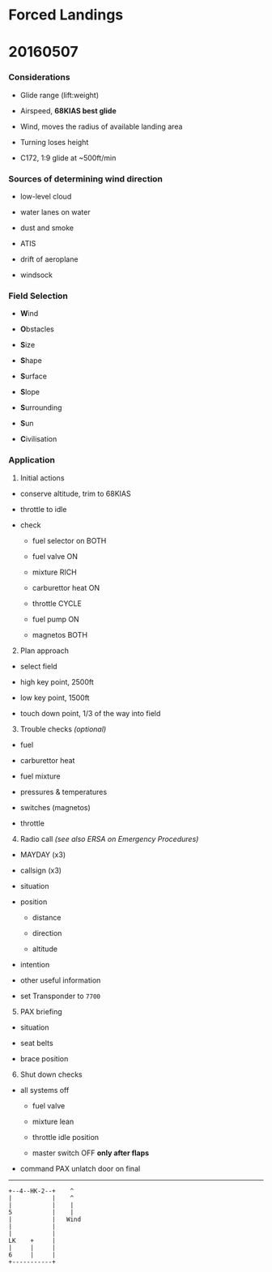 # Forced Landings

# 20160507

### Considerations

* Glide range (lift:weight)

* Airspeed, **68KIAS best glide**

* Wind, moves the radius of available landing area

* Turning loses height

* C172, 1:9 glide at ~500ft/min

### Sources of determining wind direction

* low-level cloud

* water lanes on water

* dust and smoke

* ATIS

* drift of aeroplane

* windsock

### Field Selection

* **W**ind

* **O**bstacles

* **S**ize

* **S**hape

* **S**urface

* **S**lope

* **S**urrounding

* **S**un

* **C**ivilisation

### Application

1. Initial actions

  * conserve altitude, trim to 68KIAS

  * throttle to idle

  * check

    * fuel selector on BOTH

    * fuel valve ON

    * mixture RICH

    * carburettor heat ON

    * throttle CYCLE

    * fuel pump ON

    * magnetos BOTH

2. Plan approach

  * select field

  * high key point, 2500ft

  * low key point, 1500ft

  * touch down point, 1/3 of the way into field

3. Trouble checks *(optional)*

  * fuel

  * carburettor heat

  * fuel mixture

  * pressures & temperatures

  * switches (magnetos)

  * throttle

4. Radio call *(see also ERSA on Emergency Procedures)*

  * MAYDAY (x3)

  * callsign (x3)

  * situation

  * position

    * distance

    * direction

    * altitude

  * intention

  * other useful information

  * set Transponder to `7700`

5. PAX briefing

  * situation

  * seat belts

  * brace position

6. Shut down checks

  * all systems off

    * fuel valve

    * mixture lean

    * throttle idle position

    * master switch OFF **only after flaps**

  * command PAX unlatch door on final

----

    +--4--HK-2--+    ^
    |           |    ^
    |           |    |
    5           |    |
    |           |   Wind
    |           |
    |           |
    LK    +     |
    |     |     |
    6     |     |
    +-----------+
